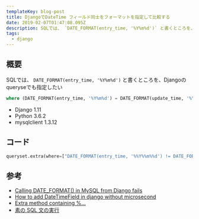 ```yaml
---
templateKey: blog-post
title: DjangoでDateTime フィールド同士をフォーマットを指定して比較する
date: 2019-02-07T01:47:08.095Z
description: SQLでは、 `DATE_FORMAT(entry_time, '%Y%m%d')` と書くところを、Djangoのqueryseでも指定したい
tags:
  - django
---
```


## 概要

SQLでは、 `DATE_FORMAT(entry_time, '%Y%m%d')` と書くところを、Djangoのqueryseでも指定したい

```sql
where (DATE_FORMAT(entry_time, '%Y%m%d') = DATE_FORMAT(update_time, '%Y%m%d'))
```


- Django 1.11
- Python 3.6.2
- mysqlclient 1.3.12

## コード

```python
queryset.extra(where=["DATE_FORMAT(entry_time, '%%Y%%m%%d') != DATE_FORMAT(update_time, '%%Y%%m%%d')",])
```

## 参考

- [Calling DATE_FORMAT() in MySQL from Django fails
](https://stackoverflow.com/questions/18136629/calling-date-format-in-mysql-from-django-fails)
- [How to add DateTimeField in django without microsecond
](https://stackoverflow.com/questions/46539755/how-to-add-datetimefield-in-django-without-microsecond?noredirect=1&lq=1)
- [Extra method containing %...](https://code.djangoproject.com/ticket/16889#comment:2)
- [素の SQL 文の実行](https://docs.djangoproject.com/ja/1.11/topics/db/sql/)

